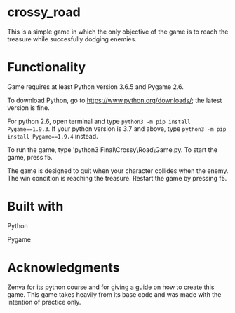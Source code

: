 # crossy_road

This is a simple game in which the only objective of the game is to reach the treasure while succesfully dodging enemies. 

# Functionality

Game requires at least Python version 3.6.5 and Pygame 2.6. 

To download Python, go to https://www.python.org/downloads/; the latest version is fine. 

For python 2.6, open terminal and type `python3 -m pip install Pygame==1.9.3`. If your python version is 3.7 and above, type `python3 -m pip install Pygame==1.9.4` instead.  

To run the game, type 'python3 Final\Crossy\Road\Game.py. To start the game, press f5. 

The game is designed to quit when your character collides when the enemy. The win condition is reaching the treasure. Restart the game by pressing f5. 

# Built with

Python 

Pygame

# Acknowledgments 

Zenva for its python course and for giving a guide on how to create this game. This game takes heavily from its base code and was made with the intention of practice only. 
